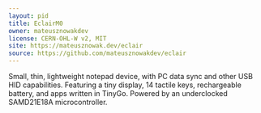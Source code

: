 ```yaml
---
layout: pid
title: EclairM0
owner: mateusznowakdev
license: CERN-OHL-W v2, MIT
site: https://mateusznowak.dev/eclair
source: https://github.com/mateusznowakdev/eclair
---
```


Small, thin, lightweight notepad device, with PC data sync and other USB HID capabilities. Featuring a tiny display, 14 tactile keys, rechargeable battery, and apps written in TinyGo. Powered by an underclocked SAMD21E18A microcontroller.
